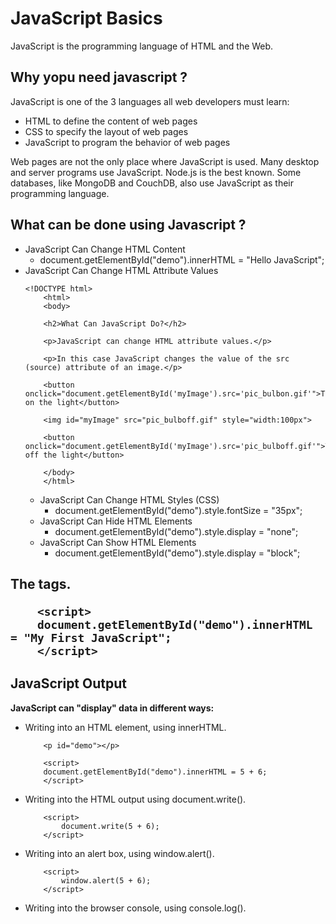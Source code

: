 # JavaScript Basics 
JavaScript is the programming language of HTML and the Web.  
  
## Why yopu need javascript ?
JavaScript is one of the 3 languages all web developers must learn:  
- HTML to define the content of web pages
- CSS to specify the layout of web pages
- JavaScript to program the behavior of web pages 
  
Web pages are not the only place where JavaScript is used. Many desktop and server programs use JavaScript. Node.js is the best known. Some databases, like MongoDB and CouchDB, also use JavaScript as their programming language.  
  
## What can be done using Javascript ?
- JavaScript Can Change HTML Content 
    - document.getElementById("demo").innerHTML = "Hello JavaScript";
- JavaScript Can Change HTML Attribute Values
    ```
    <!DOCTYPE html>
        <html>
        <body>

        <h2>What Can JavaScript Do?</h2>

        <p>JavaScript can change HTML attribute values.</p>

        <p>In this case JavaScript changes the value of the src (source) attribute of an image.</p>

        <button onclick="document.getElementById('myImage').src='pic_bulbon.gif'">Turn on the light</button>

        <img id="myImage" src="pic_bulboff.gif" style="width:100px">

        <button onclick="document.getElementById('myImage').src='pic_bulboff.gif'">Turn off the light</button>

        </body>
        </html>
    ```
    - JavaScript Can Change HTML Styles (CSS)
        - document.getElementById("demo").style.fontSize = "35px";
    - JavaScript Can Hide HTML Elements
        - document.getElementById("demo").style.display = "none";
    - JavaScript Can Show HTML Elements
        - document.getElementById("demo").style.display = "block";
            
## The <script> Tag
- In HTML, JavaScript code is inserted between <script> and </script> tags.
    ```
        <script>
        document.getElementById("demo").innerHTML = "My First JavaScript";
        </script>
    ```    

## JavaScript Output
**JavaScript can "display" data in different ways:**  
  
- Writing into an HTML element, using innerHTML.
    ```
        <p id="demo"></p>

        <script>
        document.getElementById("demo").innerHTML = 5 + 6;
        </script>
    ```
- Writing into the HTML output using document.write().
    ```
        <script>
            document.write(5 + 6);
        </script>
    ```
- Writing into an alert box, using window.alert().
    ```
        <script>
            window.alert(5 + 6);
        </script>
    ```
- Writing into the browser console, using console.log().
